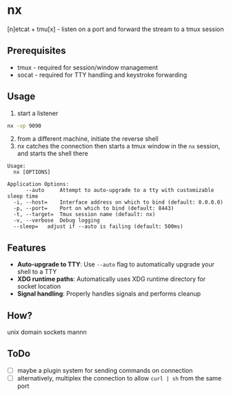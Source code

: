 # nx

[n]etcat + tmu[x] - listen on a port and forward the stream to a tmux session

## Prerequisites

- tmux - required for session/window management
- socat - required for TTY handling and keystroke forwarding

## Usage

1. start a listener
```sh
nx -vp 9090
```

2. from a different machine, initiate the reverse shell
3. nx catches the connection then starts a tmux window in the `nx` session, and starts the shell there

```
Usage:
  nx [OPTIONS]

Application Options:
      --auto     Attempt to auto-upgrade to a tty with customizable sleep time
  -i, --host=    Interface address on which to bind (default: 0.0.0.0)
  -p, --port=    Port on which to bind (default: 8443)
  -t, --target=  Tmux session name (default: nx)
  -v, --verbose  Debug logging
  --sleep=   adjust if --auto is failing (default: 500ms)
```

## Features

- **Auto-upgrade to TTY**: Use `--auto` flag to automatically upgrade your shell to a TTY
- **XDG runtime paths**: Automatically uses XDG runtime directory for socket location
- **Signal handling**: Properly handles signals and performs cleanup

## How?

unix domain sockets mannn

## ToDo
- [ ] maybe a plugin system for sending commands on connection
- [ ] alternatively, multiplex the connection to allow `curl | sh` from the same port
